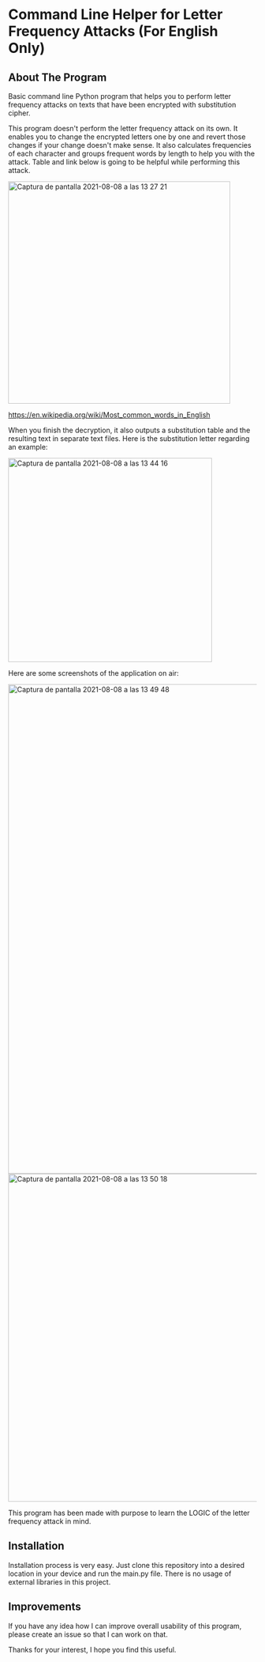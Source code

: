 # Command Line Helper for Letter Frequency Attacks (For English Only)

## About The Program
Basic command line Python program that helps you to perform letter frequency attacks on texts that have been encrypted with substitution cipher.

This program doesn't perform the letter frequency attack on its own. It enables you to change the encrypted letters one by one and revert those changes if your change doesn't make sense. It also calculates frequencies of each character and groups frequent words by length to help you with the attack. Table and link below is going to be helpful while performing this attack.

<img width="450" alt="Captura de pantalla 2021-08-08 a las 13 27 21" src="https://user-images.githubusercontent.com/32938402/128629259-869ace90-74fd-4d3f-b36e-5e604aca4e83.png">

https://en.wikipedia.org/wiki/Most_common_words_in_English

When you finish the decryption, it also outputs a substitution table and the resulting text in separate text files. Here is the substitution letter regarding an example: 

<img width="413" alt="Captura de pantalla 2021-08-08 a las 13 44 16" src="https://user-images.githubusercontent.com/32938402/128629381-808b76ae-e9b3-43c6-9939-8bb29169ed61.png">

Here are some screenshots of the application on air:

<img width="991" alt="Captura de pantalla 2021-08-08 a las 13 49 48" src="https://user-images.githubusercontent.com/32938402/128629470-f7d4b708-7460-44ed-b0ea-5b446df940a1.png">

<img width="664" alt="Captura de pantalla 2021-08-08 a las 13 50 18" src="https://user-images.githubusercontent.com/32938402/128629472-e9cdf315-63ef-4ec9-9814-1b158969aa57.png">

This program has been made with purpose to learn the LOGIC of the letter frequency attack in mind.

## Installation

Installation process is very easy. Just clone this repository into a desired location in your device and run the main.py file. There is no usage of external libraries in this project.

## Improvements

If you have any idea how I can improve overall usability of this program, please create an issue so that I can work on that.

Thanks for your interest, I hope you find this useful.
